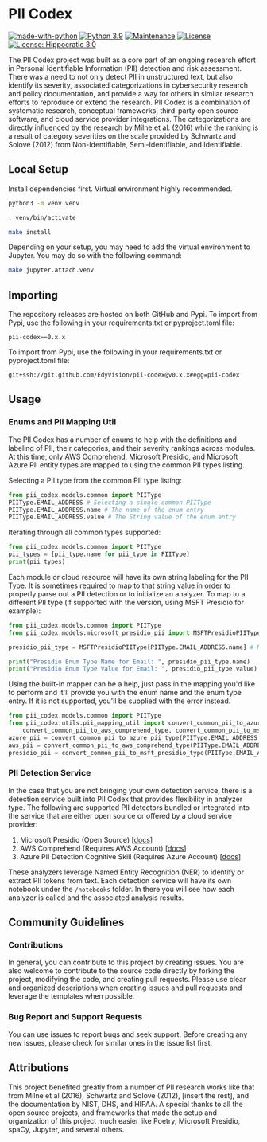 # PII Codex 
[![made-with-python](https://img.shields.io/badge/Made%20with-Python-1f425f.svg)](https://www.python.org/)
[![Python 3.9](https://img.shields.io/badge/python-3.9-blue.svg)](https://www.python.org/downloads/release/python-390/)
[![Maintenance](https://img.shields.io/badge/Maintained%3F-yes-green.svg)](https://GitHub.com/Naereen/StrapDown.js/graphs/commit-activity)
[![License](https://img.shields.io/badge/License-BSD_3--Clause-blue.svg)](https://opensource.org/licenses/BSD-3-Clause)
[![License: Hippocratic 3.0](https://img.shields.io/badge/License-Hippocratic_3.0-green.svg)](https://firstdonoharm.dev)

The PII Codex project was built as a core part of an ongoing research effort in Personal Identifiable Information (PII) detection and risk assessment. There was a need to not only detect PII in unstructured text, but also identify its severity, associated categorizations in cybersecurity research and policy documentation, and provide a way for others in similar research efforts to reproduce or extend the research. PII Codex is a combination of systematic research, conceptual frameworks, third-party open source software, and cloud service provider integrations. The categorizations are directly influenced by the research by Milne et al. (2016) while the ranking is a result of category severities on the scale provided by Schwartz and Solove (2012) from Non-Identifiable, Semi-Identifiable, and Identifiable.  

## Local Setup
Install dependencies first. Virtual environment highly recommended.

```bash
python3 -m venv venv

. venv/bin/activate

make install
```

Depending on your setup, you may need to add the virtual environment to Jupyter. You may do so with the following command:
```bash
make jupyter.attach.venv
```

## Importing
The repository releases are hosted on both GitHub and Pypi. To import from Pypi, use the following in your requirements.txt or pyproject.toml file:

```
pii-codex==0.x.x
```

To import from Pypi, use the following in your requirements.txt or pyproject.toml file:

``` 
git+ssh://git.github.com/EdyVision/pii-codex@v0.x.x#egg=pii-codex
```

## Usage

### Enums and PII Mapping Util
The PII Codex has a number of enums to help with the definitions and labeling of PII, their categories, and their severity rankings across modules. At this time, only AWS Comprehend, Microsoft Presidio, and Microsoft Azure PII entity types are mapped to using the common PII types listing.

Selecting a PII type from the common PII type listing:

```python
from pii_codex.models.common import PIIType
PIIType.EMAIL_ADDRESS # Selecting a single common PIIType 
PIIType.EMAIL_ADDRESS.name # The name of the enum entry
PIIType.EMAIL_ADDRESS.value # The String value of the enum entry
```

Iterating through all common types supported:

```python
from pii_codex.models.common import PIIType
pii_types = [pii_type.name for pii_type in PIIType]
print(pii_types)
```

Each module or cloud resource will have its own string labeling for the PII Type. It is sometimes required to map to that string value in order to properly parse out a PII detection or to initialize an analyzer. To map to a different PII type (if supported with the version, using MSFT Presidio for example):

```python
from pii_codex.models.common import PIIType
from pii_codex.models.microsoft_presidio_pii import MSFTPresidioPIIType

presidio_pii_type = MSFTPresidioPIIType[PIIType.EMAIL_ADDRESS.name] # MSFT Presidio enum entry

print("Presidio Enum Type Name for Email: ", presidio_pii_type.name)
print("Presidio Enum Type Value for Email: ", presidio_pii_type.value)
```

Using the built-in mapper can be a help, just pass in the mapping you'd like to perform and it'll provide you with the enum name and the enum type entry. If it is not supported, you'll be supplied with the error instead.

```python
from pii_codex.models.common import PIIType
from pii_codex.utils.pii_mapping_util import convert_common_pii_to_azure_pii_type, \
    convert_common_pii_to_aws_comprehend_type, convert_common_pii_to_msft_presidio_type
azure_pii = convert_common_pii_to_azure_pii_type(PIIType.EMAIL_ADDRESS.name)
aws_pii = convert_common_pii_to_aws_comprehend_type(PIIType.EMAIL_ADDRESS.name)
presidio_pii = convert_common_pii_to_msft_presidio_type(PIIType.EMAIL_ADDRESS.name)
```

### PII Detection Service
In the case that you are not bringing your own detection service, there is a detection service built into PII Codex that provides flexibility in analyzer type. The following are supported PII detectors bundled or integrated into the service that are either open source or offered by a cloud service provider:

<ol>
    <li>Microsoft Presidio (Open Source) [<a href="https://github.com/microsoft/presidio">docs</a>]</li>
    <li>AWS Comprehend (Requires AWS Account) [<a href="https://docs.aws.amazon.com/comprehend/latest/dg/how-pii.html">docs</a>]</li>
    <li>Azure PII Detection Cognitive Skill (Requires Azure Account) [<a href="https://learn.microsoft.com/en-us/azure/search/cognitive-search-skill-pii-detection">docs</a>]</li>
</ol>

These analyzers leverage Named Entity Recognition (NER) to identify or extract PII tokens from text. Each detection service will have its own notebook under the `/notebooks` folder. In there you will see how each analyzer is called and the associated analysis results.

## Community Guidelines
### Contributions
In general, you can contribute to this project by creating issues. You are also welcome to contribute to the source code directly by forking the project, modifying the code, and creating pull requests. Please use clear and organized descriptions when creating issues and pull requests and leverage the templates when possible.

### Bug Report and Support Requests
You can use issues to report bugs and seek support. Before creating any new issues, please check for similar ones in the issue list first.

## Attributions
This project benefited greatly from a number of PII research works like that from Milne et al (2016), Schwartz and Solove (2012), [insert the rest], and the documentation by NIST, DHS, and HIPAA. A special thanks to all the open source projects, and frameworks that made the setup and organization of this project much easier like Poetry, Microsoft Presidio, spaCy, Jupyter, and several others.
